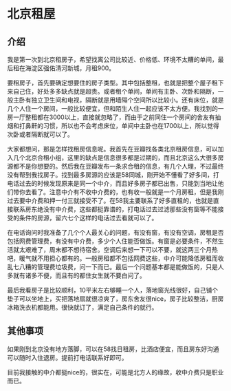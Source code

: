 # 北京租屋

## 介绍

我是第一次到北京租房子，希望找离公司比较近、价格低、环境不太糟的单间，最后租在海淀区强佑清河新城，月租900。

要租房子，首先要确定想要住的房子类型。其中包括整租，也就是把整个屋子租下来自己住，好处多多缺点就是超贵。或者租个单间，单间有主卧、次卧和隔断，一般主卧有独立卫生间和电视，隔断就是用墙隔个空间所以比较小。还有床位，就是几个人住一个房间，一般比较便宜，但和陌生人住一起应该不太方便。我找到的一房一厅整租都在3000以上，直接就忽略了，而由于之前同住一个房间的舍友有抽烟和打鼻鼾的习惯，所以也不会考虑床位，单间中主卧也在1700以上，所以觉得次卧或者隔断就可以了。

大家都想问，那是怎样找租房信息呢。我首先在豆瓣找各类北京租房信息，可以加入几个北京合租小组，这里的缺点是信息很多都是过期的，而且北京这么大很多房源都不是你想要的。然后我在豆瓣发布一条求合租的信息，有几个人理，不过最终没有帮到我找房子。找到最多房源的应该是58同城，刚开始不懂看了好多间，打电话过去的时候发现原来是同一个中介，而且好多房子都已出售，只能到当地让他们带你去看了。注意中介有不收中介费的，也有收一般就是一个月房租，但是我刚过去要中介费和押一付三就接受不了。在58我主要联系了好多直租的，也就是直接联系房东绝没有中介费，这些都挺靠谱的，打电话过去过滤那些没有窗等不能接受的条件的房源，留六七个这样的电话过去看就可以了。

在电话询问时我准备了几个个人最关心的问题，有没有窗，有没有空调，房租是否包括网费管理费，有没有中介费，多少个人住能否做饭。有窗是必要条件，不然生活就太艰难了，周末都不想待宿舍。空调后来想一下可以不要，就这两三个月热吧，暖气就不用担心都有的。一般房租都不包括网费这些，中介可能降低房租而收乱七八糟的管理费垃圾费，问一下而已。最后一个问题基本都是能做饭的，只是人多就有诸多不便，而且有的都住女生就不要白问了。

最后我看房子是比较顺利，10平米左右够睡一个人，落地窗光线很好，自己铺个垫子可以坐地上，买把落地扇就很凉爽了，房东舍友很nice，房子比较整洁，厨房冰箱洗衣机都能用。很快就订了，满足自己条件的就行。

## 其他事项

如果刚到北京没有地方落脚，可以在58找日租房，比酒店便宜，而且房东好沟通可以随时入住退房。提前打电话联系好即可。

目前我接触的中介都挺nice的，很实在，可能是北方人的缘故，收中介费只是职业而已。
